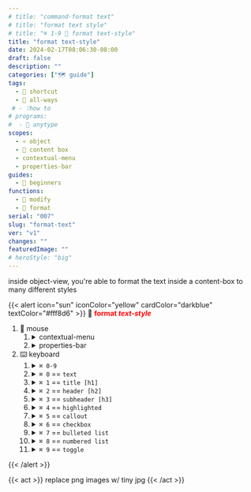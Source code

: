 ```yaml
---
# title: "command-format text"
# title: "format text style"
# title: "⌘ 1-9 🎯 format text-style"
title: "format text-style"
date: 2024-02-17T08:06:30-08:00
draft: false
description: ""
categories: ["🗺 guide"]
tags:
  - 🎯 shortcut
  - 💠 all-ways
 # - ❔how to
# programs:
#  - 🦎 anytype
scopes:
  - ⚛️ object
  - 📙 content box
  - contextual-menu
  - properties-bar
guides:
  - 🐥 beginners
functions:
  - 🔧 modify
  - 🕎 format
serial: "007"
slug: "format-text"
ver: "v1"
changes: ""
featuredImage: ""
# heroStyle: "big"
---
```

inside <view>object-view</view>, you're able to format the text inside a content-box to many different styles

{{< alert icon="sun" iconColor="yellow" cardColor="darkblue" textColor="#fff8d6" >}}
💠 <b style="color: red;">format <i>text-style</i></b> <br>

1. 🐁 mouse
    1. <details><summary>contextual-menu</summary><i style="color: yellow;">highlight text to open up <code>contextual menu</code></i><img src="assets/command/format-text-style/mouse/1~contextual-menu/contextual-menu.gif"></details>
    2. <details><summary>properties-bar</summary><i style="color: yellow;">click on the <code>properties bar</code> to the left of the content-box</i><img src="assets/command/format-text-style/mouse/2~properties-bar/properties-bar.gif"></details>
2. ⌨️ keyboard
    1. <details><summary><code>⌘ 0-9</code></summary><img src="assets/command/format-text-style/keyboard/0-9.gif"></details>
    2. <details><summary><code>⌘ 0</code> == <code>text</code></summary><img src="assets/command/format-text-style/keyboard/0.png"></details>
    3. <details><summary><code>⌘ 1</code> == <code>title [h1]</code></summary><img src="assets/command/format-text-style/keyboard/1.png"></details>
    4. <details><summary><code>⌘ 2</code> == <code>header [h2]</code></summary><img src="assets/command/format-text-style/keyboard/2.png"></details>
    5. <details><summary><code>⌘ 3</code> == <code>subheader [h3]</code></summary><img src="assets/command/format-text-style/keyboard/3.png"></details>
    6. <details><summary><code>⌘ 4</code> == <code>highlighted</code></summary><img src="assets/command/format-text-style/keyboard/4.png"></details>
    7. <details><summary><code>⌘ 5</code> == <code>callout</code></summary><img src="assets/command/format-text-style/keyboard/5.png"></details>
    8. <details><summary><code>⌘ 6</code> == <code>checkbox</code></summary><img src="assets/command/format-text-style/keyboard/6.png"></details>
    9. <details><summary><code>⌘ 7</code> == <code>bulleted list</code></summary><img src="assets/command/format-text-style/keyboard/7.png"></details>
    10. <details><summary><code>⌘ 8</code> == <code>numbered list</code></summary><img src="assets/command/format-text-style/keyboard/8.png"></details>
    11. <details><summary><code>⌘ 9</code> == <code>toggle</code></summary><img src="assets/command/format-text-style/keyboard/9.png"></details>
{{< /alert >}}

{{< act >}}
replace png images w/ tiny jpg
{{< /act >}}


<!-- scraps
~ ~ ~ ~ ~ ~ ~ ~ ~ ~ ~ ~ ~ ~ ~ ~ ~ ~ ~ ~ ~ ~ ~ ~ ~ ~ ~ ~
~ • ~ • ~ • ~ • ~ • ~ • ~ • ~ • ~ • ~ • ~ • ~ • ~ • ~ •
~ ~ ~ ~ ~ ~ ~ ~ ~ ~ ~ ~ ~ ~ ~ ~ ~ ~ ~ ~ ~ ~ ~ ~ ~ ~ ~ ~

## keyboard shortcuts
⌘ 1-0

## right-clicking
1. select/highlight text
    1. using mouse
    2. using keyboard
        1. holding-down ⇧ shift as you move the type-bar with the arrow keys highlights all the words the type-bar passes through
        2. additionally, while holding shift [the highlighter] also holding down option [+ arrow keys], jumps a word at a time or holding down command highlights a line at a time
2. right-click any of the highlighted area
3. click on Aa
4. select desired format
    1. mouse
        1. move
        2. click
    2. keyboard
        1. up/down arrows
        2. enter

##


{{< act >}}
hello, do <u>this</u> <u>here</u>
{{< /act >}}


<script async src="https://eomail6.com/form/c2f5dfcc-cdd7-11ee-a9b6-8f75e8c9b215.js" data-form="c2f5dfcc-cdd7-11ee-a9b6-8f75e8c9b215"></script>

<script async src="https://eomail6.com/form/c2f5dfcc-cdd7-11ee-a9b6-8f75e8c9b215.js" data-form="c2f5dfcc-cdd7-11ee-a9b6-8f75e8c9b215"></script>


<style>
.eo-footer {
  display: none;
}
</style>

{{< alert icon="sun" iconColor="yellow" cardColor="darkblue" textColor="#fff8d6" >}}
💠 <b style="color: red;">zoom in/out</b> <br>
<ol>
    <li> mouse
        <ol>
            <li>1. <b style="color: yellow;">menu-bar</b> window > zoom-in >< zoom-out
        </ol>
    <li> keyboard
        <ol>
            <li>1. | ⌘ - | | ⌘ = | == zoom in/out
        </ol>
{{< /alert >}}

all the ways to format text in a content block

-->
